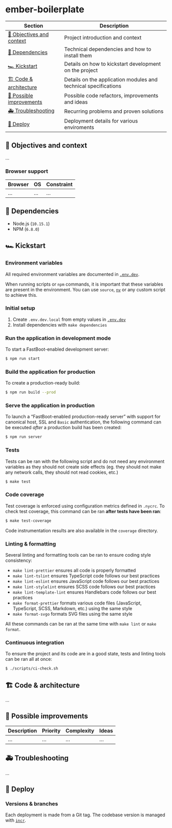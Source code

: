# ember-boilerplate

| Section                                               | Description                                                     |
| ----------------------------------------------------- | --------------------------------------------------------------- |
| [🎯 Objectives and context](#-objectives-and-context) | Project introduction and context                                |
| [🚧 Dependencies](#-dependencies)                     | Technical dependencies and how to install them                  |
| [🏎 Kickstart](#kickstart)                             | Details on how to kickstart development on the project          |
| [🏗 Code & architecture](#-code--architecture)         | Details on the application modules and technical specifications |
| [🔭 Possible improvements](#-possible-improvements)   | Possible code refactors, improvements and ideas                 |
| [🚑 Troubleshooting](#-troubleshooting)               | Recurring problems and proven solutions                         |
| [🚀 Deploy](#-deploy)                                 | Deployment details for various enviroments                      |

## 🎯 Objectives and context

…

### Browser support

| Browser | OS  | Constraint |
| ------- | --- | ---------- |
| …       | …   | …          |

## 🚧 Dependencies

- Node.js (`10.15.1`)
- NPM (`6.8.0`)

## 🏎 Kickstart

### Environment variables

All required environment variables are documented in [`.env.dev`](./.env.dev).

When running scripts or `npm` commands, it is important that these variables are present in the environment. You can use `source`, [`nv`](https://github.com/jcouture/nv) or any custom script to achieve this.

### Initial setup

1. Create `.env.dev.local` from empty values in [`.env.dev`](./.env.dev)
2. Install dependencies with `make dependencies`

### Run the application in development mode

To start a FastBoot-enabled development server:

```bash
$ npm run start
```

### Build the application for production

To create a production-ready build:

```bash
$ npm run build --prod
```

### Serve the application in production

To launch a “FastBoot-enabled production-ready server” with support for canonical host, SSL and `Basic` authentication, the following command can be executed _after_ a production build has been created:

```bash
$ npm run server
```

### Tests

Tests can be ran with the following script and do not need any environment variables as they should not create side effects (eg. they should not make any network calls, they should not read cookies, etc.)

```bash
$ make test
```

### Code coverage

Test coverage is enforced using configuration metrics defined in `.nycrc`. To check test coverage, this command can be ran **after tests have been ran**:

```bash
$ make test-coverage
```

Code instrumentation results are also available in the `coverage` directory.

### Linting & formatting

Several linting and formatting tools can be ran to ensure coding style consistency:

- `make lint-prettier` ensures all code is properly formatted
- `make lint-tslint` ensures TypeScript code follows our best practices
- `make lint-eslint` ensures JavaScript code follows our best practices
- `make lint-stylelint` ensures SCSS code follows our best practices
- `make lint-template-lint` ensures Handlebars code follows our best practices
- `make format-prettier` formats various code files (JavaScript, TypeScript, SCSS, Markdown, etc.) using the same style
- `make format-svgo` formats SVG files using the same style

All these commands can be ran at the same time with `make lint` or `make format`.

### Continuous integration

To ensure the project and its code are in a good state, tests and linting tools can be ran all at once:

```bash
$ ./scripts/ci-check.sh
```

## 🏗 Code & architecture

…

## 🔭 Possible improvements

| Description | Priority | Complexity | Ideas |
| ----------- | -------- | ---------- | ----- |
| …           | …        | …          | …     |

## 🚑 Troubleshooting

…

## 🚀 Deploy

### Versions & branches

Each deployment is made from a Git tag. The codebase version is managed with [`incr`](https://github.com/jcouture/incr).
